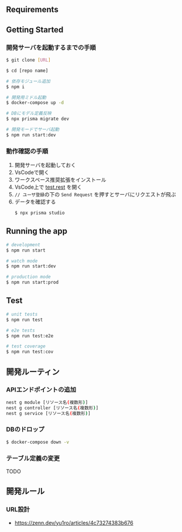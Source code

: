 ## Requirements

## Getting Started

### 開発サーバを起動するまでの手順

```bash
$ git clone [URL]

$ cd [repo name]

# 依存モジュール追加
$ npm i

# 開発用ミドル起動
$ docker-compose up -d

# DBにモデル定義反映
$ npx prisma migrate dev

# 開発モードでサーバ起動
$ npm run start:dev
```

### 動作確認の手順

1. 開発サーバを起動しておく
1. VsCodeで開く
1. ワークスペース推奨拡張をインストール
1. VsCode上で [test.rest](./test.rest) を開く
1. `// ユーザ登録`の下の `Send Request` を押すとサーバにリクエストが飛ぶ
1. データを確認する
   ```bash
   $ npx prisma studio
   ```

## Running the app

```bash
# development
$ npm run start

# watch mode
$ npm run start:dev

# production mode
$ npm run start:prod
```

## Test

```bash
# unit tests
$ npm run test

# e2e tests
$ npm run test:e2e

# test coverage
$ npm run test:cov
```

## 開発ルーティン

### APIエンドポイントの追加

```bash
nest g module [リソース名(複数形)]
nest g controller [リソース名(複数形)]
nest g service [リソース名(複数形)]
```

### DBのドロップ

```bash
$ docker-compose down -v
```

### テーブル定義の変更

TODO

## 開発ルール

### URL設計

- https://zenn.dev/yu1ro/articles/4c73274383b676
